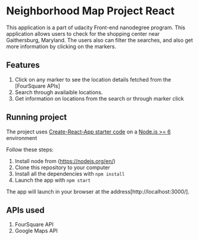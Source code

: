 # Neighborhood Map Project React
  This application is a part of udacity Front-end nanodegree program. This application allows users to check for the shopping center near Gaithersburg, Maryland. The users also can filter the searches, and also get more information by clicking on the markers.


## Features

1. Click on any marker to see the location details fetched from the [FourSquare APIs]
2. Search through availaible locations.
3. Get information on locations from the search or through marker click

## Running project

The project uses [Create-React-App starter code](https://github.com/facebookincubator/create-react-app) on a [Node.js >= 6](https://nodejs.org/en/) environment

Follow these steps:

1. Install node from (https://nodejs.org/en/) 
2. Clone this repository to your computer
3. Install all the dependencies with `npm install`
4. Launch the app with `npm start`

The app will launch in your browser at the address[http://localhost:3000/].

## APIs used

1. FourSquare API
2. Google Maps API